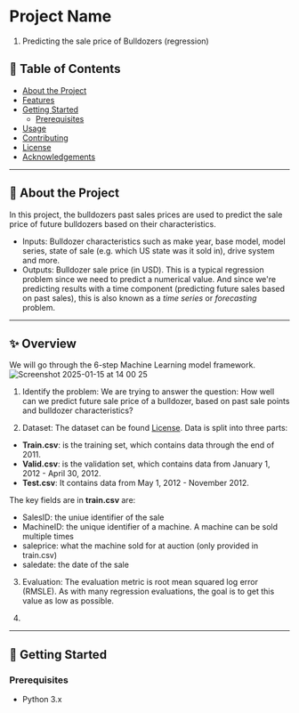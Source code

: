 # Project Name  
1. Predicting the sale price of Bulldozers  (regression)

## 📖 Table of Contents
- [About the Project](#about-the-project)  
- [Features](#features)  
- [Getting Started](#getting-started)  
  - [Prerequisites](#prerequisites)  
- [Usage](#usage)  
- [Contributing](#contributing)  
- [License](#license)  
- [Acknowledgements](#acknowledgements)  

---

## 📝 About the Project  
In this project, the bulldozers past sales prices are used to predict the sale price of future bulldozers based on their characteristics.
- Inputs: Bulldozer characteristics such as make year, base model, model series, state of sale (e.g. which US state was it sold in), drive system and more.
- Outputs: Bulldozer sale price (in USD).
This is a typical regression problem since we need to predict a numerical value. And since we're predicting results with a time component (predicting future sales based on past sales), this is also known as a *time series* or *forecasting* problem.
---

## ✨ Overview
We will go through the 6-step Machine Learning model framework. 
![Screenshot 2025-01-15 at 14 00 25](https://github.com/user-attachments/assets/e506b7d9-162b-4265-aecb-6efa040ab20d)

1. Identify the problem:
We are trying to answer the question: How well can we predict future sale price of a bulldozer, based on past sale points and bulldozer characteristics?

2. Dataset: The dataset can be found [License]([#license](https://www.kaggle.com/c/bluebook-for-bulldozers/data)). Data is split into three parts:

- **Train.csv**: is the training set, which contains data through the end of 2011.
- **Valid.csv**: is the validation set, which contains data from January 1, 2012 - April 30, 2012.
- **Test.csv**: It contains data from May 1, 2012 - November 2012.

The key fields are in **train.csv** are:

- SalesID: the uniue identifier of the sale
- MachineID: the unique identifier of a machine.  A machine can be sold multiple times
- saleprice: what the machine sold for at auction (only provided in train.csv)
- saledate: the date of the sale

3. Evaluation:
The evaluation metric is root mean squared log error (RMSLE). As with many regression evaluations, the goal is to get this value as low as possible.

4. 
---

## 🚀 Getting Started  

### Prerequisites   
- Python 3.x  


